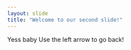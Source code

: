 ```yaml
---
layout: slide
title: "Welcome to our second slide!"
---
```

Yess baby
Use the left arrow to go back!
